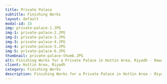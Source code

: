 ```yaml
---
title: Private Palace
subtitle: Finishing Works
layout: default
modal-id: 15
img: private-palace-1.JPG
img-1: private-palace-2.JPG
img-2: private-palace-3.JPG
img-3: private-palace-4.JPG
img-4: private-palace-5.JPG
img-5: private-palace-6.JPG
thumbnail: private-palace-thumb.JPG
alt: Finishing Works for a Private Palace in Huttin Area, Riyadh - Rawaj Alitaqan Consturcion Company in KSA
client: Huttin Area, Riyadh
category: Finishing Works
description: Finishing Works for a Private Palace in Huttin Area - Riyadh made by our team.
---
```

